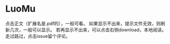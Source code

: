 # LuoMu
点击正文（扩展名是.pdf的），一般可看。
如果显示不出来，提示文件无效，则刷新几次，一般可以显示。
若再显示不出来，可以点击右侧download，本地阅读。
走过路过，点击issue留个评论。
